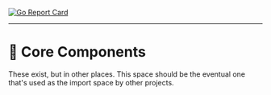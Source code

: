 [![Go Report Card](https://goreportcard.com/badge/github.com/geoffjay/plantd/core)](https://goreportcard.com/report/github.com/geoffjay/plantd/core)

---

# 🧱 Core Components

These exist, but in other places. This space should be the eventual one that's
used as the import space by other projects.
